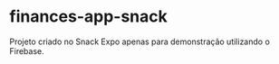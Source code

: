 # finances-app-snack
 Projeto criado no Snack Expo apenas para demonstração utilizando o Firebase. 
